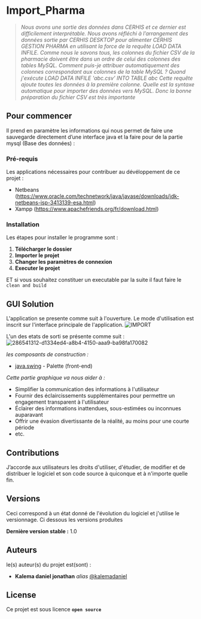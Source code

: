 # Import_Pharma
  >*Nous avons une sortie des données dans CERHIS et ce dernier est difficilement interprétable. Nous avons réfléchi à l’arrangement des données sortie par CERHIS DESKTOP pour alimenter CERHIS GESTION PHARMA en utilisant la force de la requête LOAD DATA INFILE. Comme nous le savons tous, les colonnes du fichier CSV de la pharmacie doivent être dans un ordre de celui des colonnes des tables MySQL. Comment puis-je attribuer automatiquement des colonnes correspondant aux colonnes de la table MySQL ?
  Quand j'exécute
  LOAD DATA INFILE 'abc.csv' INTO TABLE abc
Cette requête ajoute toutes les données à la première colonne.
Quelle est la syntaxe automatique pour importer des données vers MySQL. Donc la bonne préparation du fichier CSV est très importante* 

## Pour commencer

Il prend en paramètre les informations qui nous permet de faire une sauvegarde directement d’une interface java et la faire pour de la partie mysql (Base des données) :

### Pré-requis

Les applications nécessaires pour contribuer au dévéloppement de ce projet :

- Netbeans (https://www.oracle.com/technetwork/java/javase/downloads/jdk-netbeans-jsp-3413139-esa.html)
- Xampp (https://www.apachefriends.org/fr/download.html)

### Installation

Les étapes pour installer le programme sont :
1. **Télécharger le dossier**
2. **Importer le projet**
3. **Changer les paramètres de connexion**
4. **Executer le projet**

ET si vous souhaitez constituer un executable par la suite il faut faire le ``clean and build ``

## GUI Solution

L'application se presente comme suit à l'ouverture. Le mode d'utilisation est inscrit sur l'interface principale de l'application.
![IMPORT](https://github.com/kalemadaniel/Import_Pharma/assets/51014164/72d8928f-6a76-4f8f-828f-ac7919d5b975)

L'un des etats de sorti se présente comme suit :
![286541312-d1334ed4-a8b4-4150-aaa9-ba98fa170082](https://github.com/user-attachments/assets/e0f5cef6-c3f6-4079-874c-29cbf6c6b436)



_les composants de construction :_

* [java.swing](https://www.javatpoint.com/java-swing) - Palette (front-end)

_Cette partie graphique va nous aider à :_

- Simplifier la communication des informations à l'utilisateur
- Fournir des éclaircissements supplémentaires pour permettre un engagement transparent à l'utilisateur
- Éclairer des informations inattendues, sous-estimées ou inconnues auparavant
- Offrir une évasion divertissante de la réalité, au moins pour une courte période
- etc.

## Contributions

J’accorde aux utilisateurs les droits d'utiliser, d'étudier, de modifier et de distribuer le logiciel et son code source à quiconque et à n'importe quelle fin.

## Versions

Ceci correspond à un état donné de l'évolution du logiciel et j'utilise le versionnage. Ci dessous les versions produites

**Dernière version stable :** 1.0

## Auteurs
le(s) auteur(s) du projet est(sont) :
* **Kalema daniel jonathan** _alias_ [@kalemadaniel](https://github.com/kalemadaniel)

## License

Ce projet est sous licence **``open source``** 

